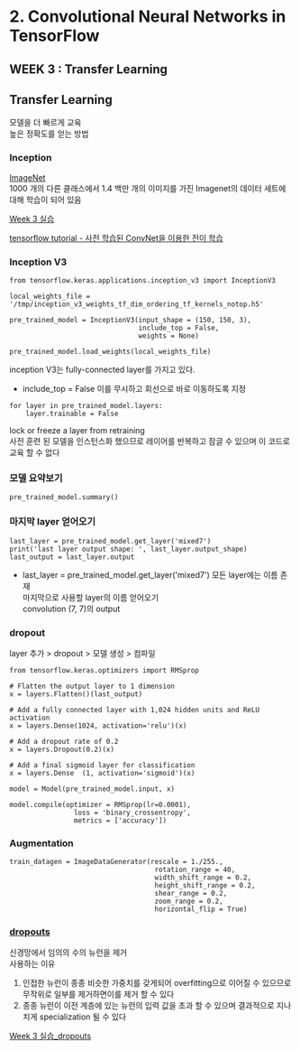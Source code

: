 # 2. Convolutional Neural Networks in TensorFlow

## WEEK 3 : Transfer Learning

## Transfer Learning
모델을 더 빠르게 교육<br>
높은 정확도를 얻는 방법<br>

### Inception
[ImageNet](http://image-net.org/)<br>
1000 개의 다른 클래스에서 1.4 백만 개의 이미지를 가진 Imagenet의 데이터 세트에 대해 학습이 되어 있음<br>

[Week 3 실습](https://colab.research.google.com/github/lmoroney/dlaicourse/blob/master/Course%202%20-%20Part%206%20-%20Lesson%203%20-%20Notebook.ipynb)<br>

[tensorflow tutorial - 사전 학습된 ConvNet을 이용한 전이 학습](https://www.tensorflow.org/tutorials/images/transfer_learning)<br>

### Inception V3
```
from tensorflow.keras.applications.inception_v3 import InceptionV3

local_weights_file = '/tmp/inception_v3_weights_tf_dim_ordering_tf_kernels_notop.h5'

pre_trained_model = InceptionV3(input_shape = (150, 150, 3), 
                                include_top = False, 
                                weights = None)

pre_trained_model.load_weights(local_weights_file)
```
inception V3는 fully-connected layer를 가지고 있다.

- include_top = False
이를 무시하고 회선으로 바로 이동하도록 지정

```
for layer in pre_trained_model.layers:
    layer.trainable = False
```
lock or freeze a layer from retraining<br>
사전 훈련 된 모델을 인스턴스화 했으므로 레이어를 반복하고 잠글 수 있으며 이 코드로 교육 할 수 없다<br>

### 모델 요약보기
```
pre_trained_model.summary()
```

### 마지막 layer 얻어오기
```
last_layer = pre_trained_model.get_layer('mixed7')
print('last layer output shape: ', last_layer.output_shape)
last_output = last_layer.output
```
- last_layer = pre_trained_model.get_layer('mixed7')
모든 layer에는 이름 존재<br>
마지막으로 사용할 layer의 이름 얻어오기<br>
convolution (7, 7)의 output<br>

### dropout
layer 추가 > dropout > 모델 생성 >  컴파일<br>

```
from tensorflow.keras.optimizers import RMSprop

# Flatten the output layer to 1 dimension
x = layers.Flatten()(last_output)

# Add a fully connected layer with 1,024 hidden units and ReLU activation
x = layers.Dense(1024, activation='relu')(x)

# Add a dropout rate of 0.2
x = layers.Dropout(0.2)(x)          

# Add a final sigmoid layer for classification
x = layers.Dense  (1, activation='sigmoid')(x)           

model = Model(pre_trained_model.input, x) 

model.compile(optimizer = RMSprop(lr=0.0001), 
                loss = 'binary_crossentropy', 
                metrics = ['accuracy'])
```

### Augmentation
```
train_datagen = ImageDataGenerator(rescale = 1./255.,
                                    rotation_range = 40,
                                    width_shift_range = 0.2,
                                    height_shift_range = 0.2,
                                    shear_range = 0.2,
                                    zoom_range = 0.2,
                                    horizontal_flip = True)
```

### [dropouts](https://www.youtube.com/watch?v=ARq74QuavAo)
신경망에서 임의의 수의 뉴런을 제거<br>
사용하는 이유<br>
1. 인접한 뉴런이 종종 비슷한 가중치를 갖게되어 overfitting으로 이어질 수 있으므로 무작위로 일부를 제거하면이를 제거 할 수 있다
2. 종종 뉴런이 이전 계층에 있는 뉴런의 입력 값을 초과 할 수 있으며 결과적으로 지나치게 specialization 될 수 있다

[Week 3 실습_dropouts](https://colab.research.google.com/github/lmoroney/dlaicourse/blob/master/Course%202%20-%20Part%206%20-%20Lesson%203%20-%20Notebook.ipynb)<br>



















